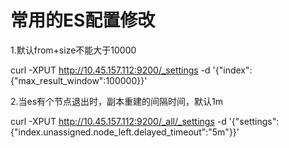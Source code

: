 # 常用的ES配置修改

1.默认from+size不能大于10000

curl -XPUT http://10.45.157.112:9200/_settings -d '{"index":{"max_result_window":100000}}'

2.当es有个节点退出时，副本重建的间隔时间，默认1m

curl -XPUT http://10.45.157.112:9200/_all/_settings -d '{"settings":{"index.unassigned.node_left.delayed_timeout":"5m"}}'